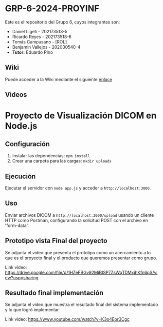 # GRP-6-2024-PROYINF
Este es el repositorio del Grupo 6, cuyos integrantes son:

* Daniel Ligeti - 202173513-5
* Ricardo Reyes - 202173518-6 
* Tomás Campusano - [ROL] 
* Benjamin Vallejos - 202030540-4
* **Tutor:** Eduardo Pino

## Wiki

Puede acceder a la Wiki mediante el siguiente [enlace](https://github.com/R1cky09/GRP-6-2024-PROYINF/wiki)

## Videos


# Proyecto de Visualización DICOM en Node.js

## Configuración

1. Instalar las dependencias: `npm install`
2. Crear una carpeta para las cargas: `mkdir uploads`

## Ejecución

Ejecutar el servidor con `node app.js` y acceder a `http://localhost:3000`.

## Uso

Enviar archivos DICOM a `http://localhost:3000/upload` usando un cliente HTTP como Postman, configurando la solicitud POST con el archivo en 'form-data'.

## Prototipo vista Final del proyecto

Se adjunta el video que presenta el prototipo como un acercamiento a lo que es el proyecto final y el producto que queremos presentar como grupo.

Link video: https://drive.google.com/file/d/1HZeFBGy92MiBISP7ZsWqTDMxjhKfn6pS/view?usp=sharing

## Resultado final implementación

Se adjunta el video que muestra el resultado final del sistema implementado y lo que logró implementar.

Link video: https://www.youtube.com/watch?v=K3o4Eor3Cgc
